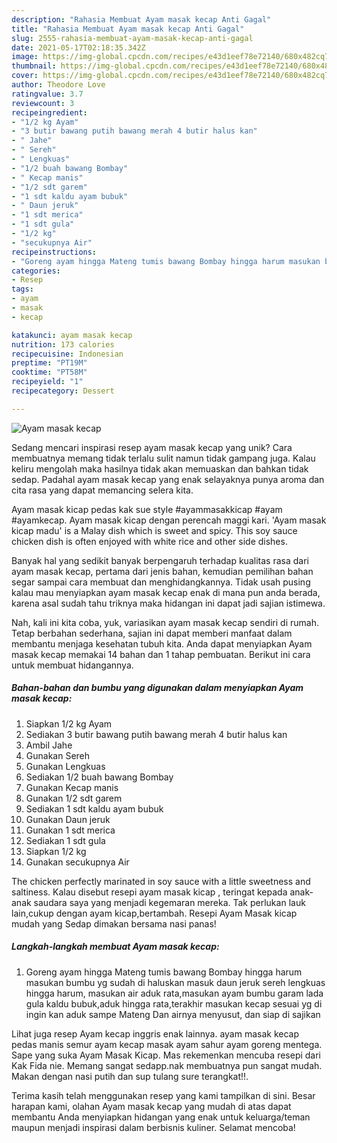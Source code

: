 ```yaml
---
description: "Rahasia Membuat Ayam masak kecap Anti Gagal"
title: "Rahasia Membuat Ayam masak kecap Anti Gagal"
slug: 2555-rahasia-membuat-ayam-masak-kecap-anti-gagal
date: 2021-05-17T02:18:35.342Z
image: https://img-global.cpcdn.com/recipes/e43d1eef78e72140/680x482cq70/ayam-masak-kecap-foto-resep-utama.jpg
thumbnail: https://img-global.cpcdn.com/recipes/e43d1eef78e72140/680x482cq70/ayam-masak-kecap-foto-resep-utama.jpg
cover: https://img-global.cpcdn.com/recipes/e43d1eef78e72140/680x482cq70/ayam-masak-kecap-foto-resep-utama.jpg
author: Theodore Love
ratingvalue: 3.7
reviewcount: 3
recipeingredient:
- "1/2 kg Ayam"
- "3 butir bawang putih bawang merah 4 butir halus kan"
- " Jahe"
- " Sereh"
- " Lengkuas"
- "1/2 buah bawang Bombay"
- " Kecap manis"
- "1/2 sdt garem"
- "1 sdt kaldu ayam bubuk"
- " Daun jeruk"
- "1 sdt merica"
- "1 sdt gula"
- "1/2 kg"
- "secukupnya Air"
recipeinstructions:
- "Goreng ayam hingga Mateng tumis bawang Bombay hingga harum masukan bumbu yg sudah di haluskan masuk daun jeruk sereh lengkuas hingga harum, masukan air aduk rata,masukan ayam bumbu garam lada gula kaldu bubuk,aduk hingga rata,terakhir masukan kecap sesuai yg di ingin kan aduk sampe Mateng Dan airnya menyusut, dan siap di sajikan"
categories:
- Resep
tags:
- ayam
- masak
- kecap

katakunci: ayam masak kecap 
nutrition: 173 calories
recipecuisine: Indonesian
preptime: "PT19M"
cooktime: "PT58M"
recipeyield: "1"
recipecategory: Dessert

---
```



![Ayam masak kecap](https://img-global.cpcdn.com/recipes/e43d1eef78e72140/680x482cq70/ayam-masak-kecap-foto-resep-utama.jpg)

Sedang mencari inspirasi resep ayam masak kecap yang unik? Cara membuatnya memang tidak terlalu sulit namun tidak gampang juga. Kalau keliru mengolah maka hasilnya tidak akan memuaskan dan bahkan tidak sedap. Padahal ayam masak kecap yang enak selayaknya punya aroma dan cita rasa yang dapat memancing selera kita.

Ayam masak kicap pedas kak sue style #ayammasakkicap #ayam #ayamkecap. Ayam masak kicap dengan perencah maggi kari. &#39;Ayam masak kicap madu&#39; is a Malay dish which is sweet and spicy. This soy sauce chicken dish is often enjoyed with white rice and other side dishes.

Banyak hal yang sedikit banyak berpengaruh terhadap kualitas rasa dari ayam masak kecap, pertama dari jenis bahan, kemudian pemilihan bahan segar sampai cara membuat dan menghidangkannya. Tidak usah pusing kalau mau menyiapkan ayam masak kecap enak di mana pun anda berada, karena asal sudah tahu triknya maka hidangan ini dapat jadi sajian istimewa.


Nah, kali ini kita coba, yuk, variasikan ayam masak kecap sendiri di rumah. Tetap berbahan sederhana, sajian ini dapat memberi manfaat dalam membantu menjaga kesehatan tubuh kita. Anda dapat menyiapkan Ayam masak kecap memakai 14 bahan dan 1 tahap pembuatan. Berikut ini cara untuk membuat hidangannya.

<!--inarticleads1-->

##### Bahan-bahan dan bumbu yang digunakan dalam menyiapkan Ayam masak kecap:

1. Siapkan 1/2 kg Ayam
1. Sediakan 3 butir bawang putih bawang merah 4 butir halus kan
1. Ambil  Jahe
1. Gunakan  Sereh
1. Gunakan  Lengkuas
1. Sediakan 1/2 buah bawang Bombay
1. Gunakan  Kecap manis
1. Gunakan 1/2 sdt garem
1. Sediakan 1 sdt kaldu ayam bubuk
1. Gunakan  Daun jeruk
1. Gunakan 1 sdt merica
1. Sediakan 1 sdt gula
1. Siapkan 1/2 kg
1. Gunakan secukupnya Air


The chicken perfectly marinated in soy sauce with a little sweetness and saltiness. Kalau disebut resepi ayam masak kicap , teringat kepada anak-anak saudara saya yang menjadi kegemaran mereka. Tak perlukan lauk lain,cukup dengan ayam kicap,bertambah. Resepi Ayam Masak kicap mudah yang Sedap dimakan bersama nasi panas! 

<!--inarticleads2-->

##### Langkah-langkah membuat Ayam masak kecap:

1. Goreng ayam hingga Mateng tumis bawang Bombay hingga harum masukan bumbu yg sudah di haluskan masuk daun jeruk sereh lengkuas hingga harum, masukan air aduk rata,masukan ayam bumbu garam lada gula kaldu bubuk,aduk hingga rata,terakhir masukan kecap sesuai yg di ingin kan aduk sampe Mateng Dan airnya menyusut, dan siap di sajikan


Lihat juga resep Ayam kecap inggris enak lainnya. ayam masak kecap pedas manis semur ayam kecap masak ayam sahur ayam goreng mentega. Sape yang suka Ayam Masak Kicap. Mas rekemenkan mencuba resepi dari Kak Fida nie. Memang sangat sedapp.nak membuatnya pun sangat mudah. Makan dengan nasi putih dan sup tulang sure terangkat!!. 

Terima kasih telah menggunakan resep yang kami tampilkan di sini. Besar harapan kami, olahan Ayam masak kecap yang mudah di atas dapat membantu Anda menyiapkan hidangan yang enak untuk keluarga/teman maupun menjadi inspirasi dalam berbisnis kuliner. Selamat mencoba!
